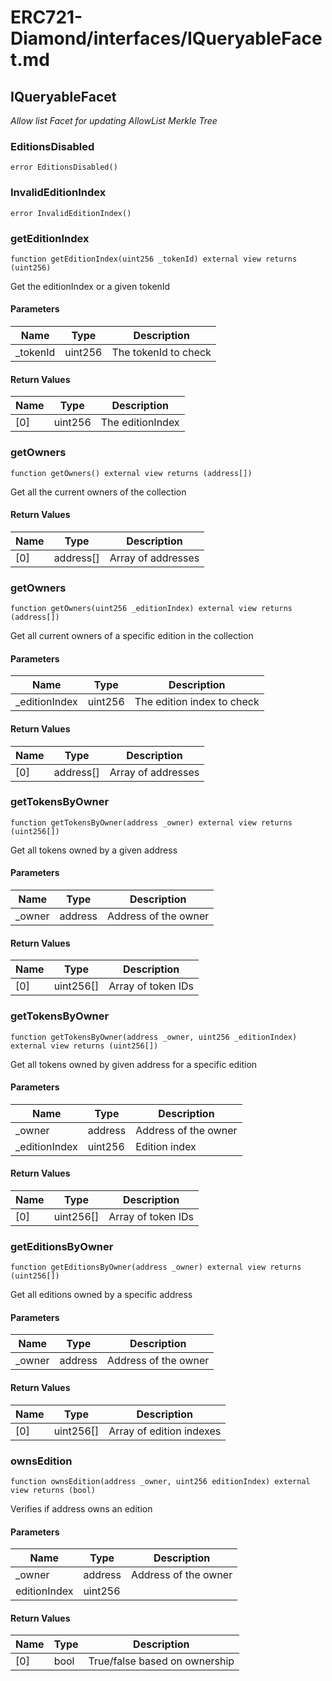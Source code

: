 # ERC721-Diamond/interfaces/IQueryableFacet.md

## IQueryableFacet

_Allow list Facet for updating AllowList Merkle Tree_

### EditionsDisabled

```solidity
error EditionsDisabled()
```

### InvalidEditionIndex

```solidity
error InvalidEditionIndex()
```

### getEditionIndex

```solidity
function getEditionIndex(uint256 _tokenId) external view returns (uint256)
```

Get the editionIndex or a given tokenId

#### Parameters

| Name      | Type    | Description          |
| --------- | ------- | -------------------- |
| \_tokenId | uint256 | The tokenId to check |

#### Return Values

| Name | Type    | Description      |
| ---- | ------- | ---------------- |
| [0]  | uint256 | The editionIndex |

### getOwners

```solidity
function getOwners() external view returns (address[])
```

Get all the current owners of the collection

#### Return Values

| Name | Type      | Description        |
| ---- | --------- | ------------------ |
| [0]  | address[] | Array of addresses |

### getOwners

```solidity
function getOwners(uint256 _editionIndex) external view returns (address[])
```

Get all current owners of a specific edition in the collection

#### Parameters

| Name           | Type    | Description                |
| -------------- | ------- | -------------------------- |
| \_editionIndex | uint256 | The edition index to check |

#### Return Values

| Name | Type      | Description        |
| ---- | --------- | ------------------ |
| [0]  | address[] | Array of addresses |

### getTokensByOwner

```solidity
function getTokensByOwner(address _owner) external view returns (uint256[])
```

Get all tokens owned by a given address

#### Parameters

| Name    | Type    | Description          |
| ------- | ------- | -------------------- |
| \_owner | address | Address of the owner |

#### Return Values

| Name | Type      | Description        |
| ---- | --------- | ------------------ |
| [0]  | uint256[] | Array of token IDs |

### getTokensByOwner

```solidity
function getTokensByOwner(address _owner, uint256 _editionIndex) external view returns (uint256[])
```

Get all tokens owned by given address for a specific edition

#### Parameters

| Name           | Type    | Description          |
| -------------- | ------- | -------------------- |
| \_owner        | address | Address of the owner |
| \_editionIndex | uint256 | Edition index        |

#### Return Values

| Name | Type      | Description        |
| ---- | --------- | ------------------ |
| [0]  | uint256[] | Array of token IDs |

### getEditionsByOwner

```solidity
function getEditionsByOwner(address _owner) external view returns (uint256[])
```

Get all editions owned by a specific address

#### Parameters

| Name    | Type    | Description          |
| ------- | ------- | -------------------- |
| \_owner | address | Address of the owner |

#### Return Values

| Name | Type      | Description              |
| ---- | --------- | ------------------------ |
| [0]  | uint256[] | Array of edition indexes |

### ownsEdition

```solidity
function ownsEdition(address _owner, uint256 editionIndex) external view returns (bool)
```

Verifies if address owns an edition

#### Parameters

| Name         | Type    | Description          |
| ------------ | ------- | -------------------- |
| \_owner      | address | Address of the owner |
| editionIndex | uint256 |                      |

#### Return Values

| Name | Type | Description                   |
| ---- | ---- | ----------------------------- |
| [0]  | bool | True/false based on ownership |
